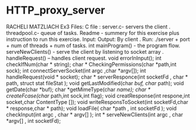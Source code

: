 # HTTP_proxy_server
RACHELI MATZLIACH
Ex3
Files:
C file :
server.c- servers the client .
threadpool.c- queue of tasks.
Readme - summery for this exercise plus instruction to run this exercise.
Input:
<port number><num of threads><num of tasks>
Output:
By client .
Run:
./server  + port + num of threads + num of tasks.
int mainProgram() - the program flow.
serveNewClients() - serve the client by listening to socket array .
handleRequest() – handles client request.
void errorInInput();
int checkIfNum(char * string);
char * CheckingPermissions(char *path,int sock);
int connectServerSocket(int argc ,char *argv[]);
int handleRequest(void * socket);
char * serverResponce(int  socketFd , char * path, struct stat fileStat );
void getLastModified(char *buf, char* path);
void getDate(char *buf);
char *getMimeType(char *name);
char * createFcase(char* path,int sock,int flag);
void creatResponse(int respone,int  socket,char  ContentType []);
void writeResponsToSocket(int socketFd,char * response,char * path);
void loadFile( char *path , int  socketFd );
void checkInput(int argc , char * argv[] );
int * serveNewClients(int argc , char *argv[] , int socketFd);


